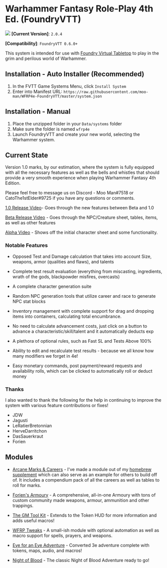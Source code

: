 # Warhammer Fantasy Role-Play 4th Ed. (FoundryVTT)

![](https://i.imgur.com/esCwB7f.png)
**[Current Version]**: `2.0.4`

**[Compatibility]**: `FoundryVTT 0.6.0+`

This system is intended for use with [Foundry Virtual Tabletop](http://foundryvtt.com/) to play in the grim and perilous world of Warhammer.

## Installation - Auto Installer (Recommended)

1. In the FVTT Game Systems Menu, click `Install System`
2. Enter into Manifest URL: `https://raw.githubusercontent.com/moo-man/WFRP4e-FoundryVTT/master/system.json`

## Installation - Manual

1. Place the unzipped folder in your `Data/systems` folder
2. Make sure the folder is named `wfrp4e`
3. Launch FoundryVTT and create your new world, selecting the Warhammer system.

## Current State

Version 1.0 marks, by our estimation, where the system is fully equipped with all the necessary features as well as the bells and whistles that should provide a very smooth experience when playing Warhammer Fantasy 4th Edition.

Please feel free to message us on Discord - Moo Man#7518 or CatoThe1stElder#9725 if you have any questions or comments.

[1.0 Release Video](https://youtu.be/HMjXCLDDfWE)- Goes through the new features between Beta and 1.0

[Beta Release Video](https://www.youtube.com/watch?v=XMEJt5OB4Bc) - Goes through the NPC/Creature sheet, tables, items, as well as other features

[Alpha Video](https://www.youtube.com/watch?v=-CthIoE9o2E) - Shows off the initial character sheet and some functionality.

### Notable Features
- Opposed Test and Damage calculation that takes into account Size, weapons, armor (qualities and flaws), and talents

- Complete test result evaluation (everything from miscasting, ingredients, wrath of the gods, blackpowder misfires, overcasts)

- A complete character generation suite

- Random NPC generation tools that utilize career and race to generate NPC stat blocks

- Inventory management with complete support for drag and dropping items into containers, calculating total encumbrance.

- No need to calculate advancement costs, just click on a button to advance a characteristic/skill/talent and it automatically deducts exp

- A plethora of optional rules, such as Fast SL and Tests Above 100%

- Ability to edit and recalculate test results - because we all know how many modifiers we forget in 4e!

- Easy monetary commands, post payment/reward requests and availability rolls, which can be clicked to automatically roll or deduct money

### Thanks
I also wanted to thank the following for the help in continuing to improve the system with various feature contributions or fixes!
- JDW  
- Jagusti  
- LeRatierBretonnian
- HerveDarritchon
- DasSauerkraut
- Forien


## Modules

- [Arcane Marks & Careers](https://github.com/moo-man/Arcane-Marks-Careers-FVTT) - I've made a module out of my [homebrew supplement](https://drive.google.com/file/d/1uTy2r0EDMdcISFqqyxeIOSadtzz-OTAg/view) which can also serve as an example for others to build off of. It includes a compendium pack of all the careers as well as tables to roll for marks. 

- [Forien's Armoury](https://github.com/Forien/foundryvtt-forien-armoury) - A comprehensive, all-in-one Armoury with tons of custom community made weapons, armour, ammunition and other trappings.

- [The GM Tool Kit](https://github.com/Jagusti/fvtt-wfrp4e-gmtoolkit) - Extends to the Token HUD for more information and adds useful macros!

- [WFRP Tweaks](https://github.com/DasSauerkraut/wfrp-tweaks) - A small-ish module with optional automation as well as macro support for spells, prayers, and weapons.

- [Eye for an Eye Adventure](https://github.com/CStuartEKerrigan/WFRP-e4e-4e-FVTT) - Converted 3e adventure complete with tokens, maps, audio, and macros!

- [Night of Blood](https://github.com/CStuartEKerrigan/WFRP-Night-of-Blood-4e-FVTT) - The classic Night of Blood Adventure ready to go!


